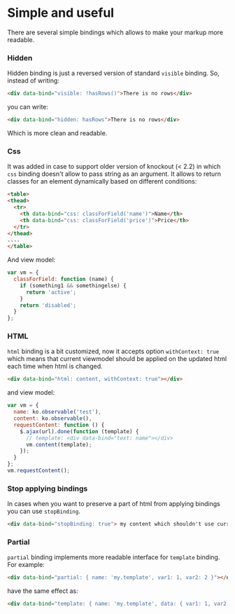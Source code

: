 Simple and useful
===

There are several simple bindings which allows to make your markup more readable.

### Hidden

Hidden binding is just a reversed version of standard `visible` binding. So, instead of writing:
```html
<div data-bind="visible: !hasRows()">There is no rows</div>
```
you can write:
```html
<div data-bind="hidden: hasRows">There is no rows</div>
```
Which is more clean and readable.

### Css

It was added in case to support older version of knockout (< 2.2) in which `css` binding doesn't allow to pass string as an argument. It allows to return classes for an element dynamically based on different conditions:
```html
<table>
<thead>
  <tr>
    <th data-bind="css: classForField('name')">Name</th>
    <th data-bind="css: classForField('price')">Price</th>
  </tr>
</thead>
....
</table>
```
And view model:
```js
var vm = {
  classForField: function (name) {
    if (something1 && somethingelse) {
      return 'active';
    }
    return 'disabled';
  }
};
```

### HTML

`html` binding is a bit customized, now it accepts option `withContext: true` which means that current viewmodel should be applied on the updated html each time when html is changed.
```html
<div data-bind="html: content, withContext: true"></div>
```
and view model:
```js
var vm = {
  name: ko.observable('test'),
  content: ko.observable(),
  requestContent: function () {
    $.ajax(url).done(function (template) {
      // template: <div data-bind="text: name"></div>
      vm.content(template);
    });
  }
};
vm.requestContent();
```

### Stop applying bindings

In cases when you want to preserve a part of html from applying bindings you can use `stopBinding`.
```html
<div data-bind="stopBinding: true"> my content which shouldn't use current context</div>
```

### Partial

`partial` binding implements more readable interface for `template` binding. For example:
```html
<div data-bind="partial: { name: 'my.template', var1: 1, var2: 2 }"></div>
```
have the same effect as:
```html
<div data-bind="template: { name: 'my.template', data: { var1: 1, var2: 2 } }"></div>
```